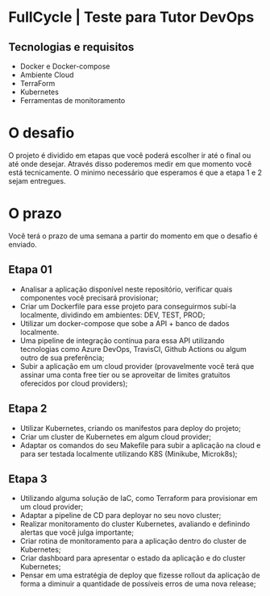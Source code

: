 # FullCycle | Teste para Tutor DevOps

## Tecnologias e requisitos
- Docker e Docker-compose
- Ambiente Cloud
- TerraForm
- Kubernetes
- Ferramentas de monitoramento

# O desafio

O projeto é dividido em etapas que você poderá escolher ir até o final ou até onde desejar. Através disso poderemos medir em que momento você está tecnicamente. O minimo necessário que esperamos é que a etapa 1 e 2 sejam entregues.

# O prazo

Você terá o prazo de uma semana a partir do momento em que o desafio é enviado. 

## Etapa 01

- Analisar a aplicação disponível neste repositório, verificar quais componentes você precisará provisionar;
- Criar um Dockerfile para esse projeto para conseguirmos subí-la localmente, dividindo em ambientes: DEV, TEST, PROD;
- Utilizar um docker-compose que sobe a API + banco de dados localmente.
- Uma pipeline de integração contínua para essa API utilizando tecnologias como Azure DevOps, TravisCI, Github Actions ou algum outro de sua preferência;
- Subir a aplicação em um cloud provider (provavelmente você terá que assinar uma conta free tier ou se aproveitar de limites gratuitos oferecidos por cloud providers);

## Etapa 2

- Utilizar Kubernetes, criando os manifestos para deploy do projeto;
- Criar um cluster de Kubernetes em algum cloud provider;
- Adaptar os comandos do seu Makefile para subir a aplicação na cloud e para ser testada localmente utilizando K8S (Minikube, Microk8s);

## Etapa 3

- Utilizando alguma solução de IaC, como Terraform para provisionar em um cloud provider;
- Adaptar a pipeline de CD para deployar no seu novo cluster;
- Realizar monitoramento do cluster Kubernetes, avaliando e definindo alertas que você julga importante;
- Criar rotina de monitoramento para a aplicação dentro do cluster de Kubernetes;
- Criar dashboard para apresentar o estado da aplicação e do cluster Kubernetes;
- Pensar em uma estratégia de deploy que fizesse rollout da aplicação de forma a diminuir a quantidade de possíveis erros de uma nova release;
